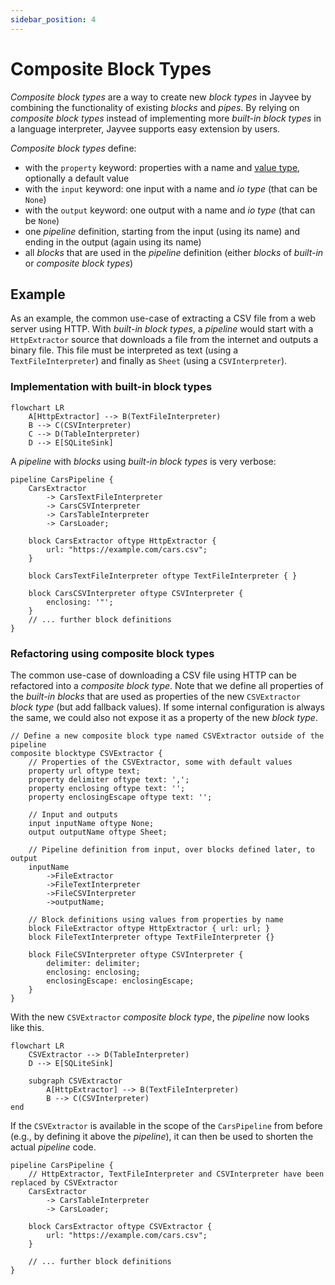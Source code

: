 ```yaml
---
sidebar_position: 4
---
```


# Composite Block Types

_Composite block types_ are a way to create new _block types_ in Jayvee by combining the functionality of existing _blocks_ and _pipes_. By relying on _composite block types_ instead of implementing more _built-in block types_ in a language interpreter, Jayvee supports easy extension by users.

_Composite block types_ define:

- with the `property` keyword: properties with a name and [value type](<./core-concepts.md#value types>), optionally a default value
- with the `input` keyword: one input with a name and _io type_ (that can be `None`)
- with the `output` keyword: one output with a name and _io type_ (that can be `None`)
- one _pipeline_ definition, starting from the input (using its name) and ending in the output (again using its name)
- all _blocks_ that are used in the _pipeline_ definition (either _blocks_ of _built-in_ or _composite block types_)

## Example

As an example, the common use-case of extracting a CSV file from a web server using HTTP. With _built-in block types_, a _pipeline_ would start with a `HttpExtractor` source that downloads a file from the internet and outputs a binary file. This file must be interpreted as text (using a `TextFileInterpreter`) and finally as `Sheet` (using a `CSVInterpreter`).

### Implementation with built-in block types

```mermaid
flowchart LR
    A[HttpExtractor] --> B(TextFileInterpreter)
    B --> C(CSVInterpreter)
    C --> D(TableInterpreter)
    D --> E[SQLiteSink]
```

A _pipeline_ with _blocks_ using _built-in block types_ is very verbose:

```jayvee
pipeline CarsPipeline {
	CarsExtractor
        -> CarsTextFileInterpreter
	    -> CarsCSVInterpreter
	   	-> CarsTableInterpreter
		-> CarsLoader;

	block CarsExtractor oftype HttpExtractor {
		url: "https://example.com/cars.csv";
	}

	block CarsTextFileInterpreter oftype TextFileInterpreter { }

	block CarsCSVInterpreter oftype CSVInterpreter {
		enclosing: '"';
	}
    // ... further block definitions
}
```

### Refactoring using composite block types

The common use-case of downloading a CSV file using HTTP can be refactored into a _composite block type_. Note that we define all properties of the _built-in blocks_ that are used as properties of the new `CSVExtractor` _block type_ (but add fallback values). If some internal configuration is always the same, we could also not expose it as a property of the new _block type_.

```jayvee
// Define a new composite block type named CSVExtractor outside of the pipeline
composite blocktype CSVExtractor {
    // Properties of the CSVExtractor, some with default values
    property url oftype text;
    property delimiter oftype text: ',';
    property enclosing oftype text: '';
    property enclosingEscape oftype text: '';

    // Input and outputs
    input inputName oftype None;
    output outputName oftype Sheet;

    // Pipeline definition from input, over blocks defined later, to output
    inputName
        ->FileExtractor
        ->FileTextInterpreter
        ->FileCSVInterpreter
        ->outputName;

    // Block definitions using values from properties by name
    block FileExtractor oftype HttpExtractor { url: url; }
    block FileTextInterpreter oftype TextFileInterpreter {}

	block FileCSVInterpreter oftype CSVInterpreter {
		delimiter: delimiter;
		enclosing: enclosing;
		enclosingEscape: enclosingEscape;
	}
}
```

With the new `CSVExtractor` _composite block type_, the _pipeline_ now looks like this.

```mermaid
flowchart LR
    CSVExtractor --> D(TableInterpreter)
    D --> E[SQLiteSink]

    subgraph CSVExtractor
        A[HttpExtractor] --> B(TextFileInterpreter)
        B --> C(CSVInterpreter)
end
```

If the `CSVExtractor` is available in the scope of the `CarsPipeline` from before (e.g., by defining it above the _pipeline_), it can then be used to shorten the actual _pipeline_ code.

```jayvee
pipeline CarsPipeline {
    // HttpExtractor, TextFileInterpreter and CSVInterpreter have been replaced by CSVExtractor
    CarsExtractor
        -> CarsTableInterpreter
        -> CarsLoader;

    block CarsExtractor oftype CSVExtractor {
        url: "https://example.com/cars.csv";
    }

    // ... further block definitions
}
```
